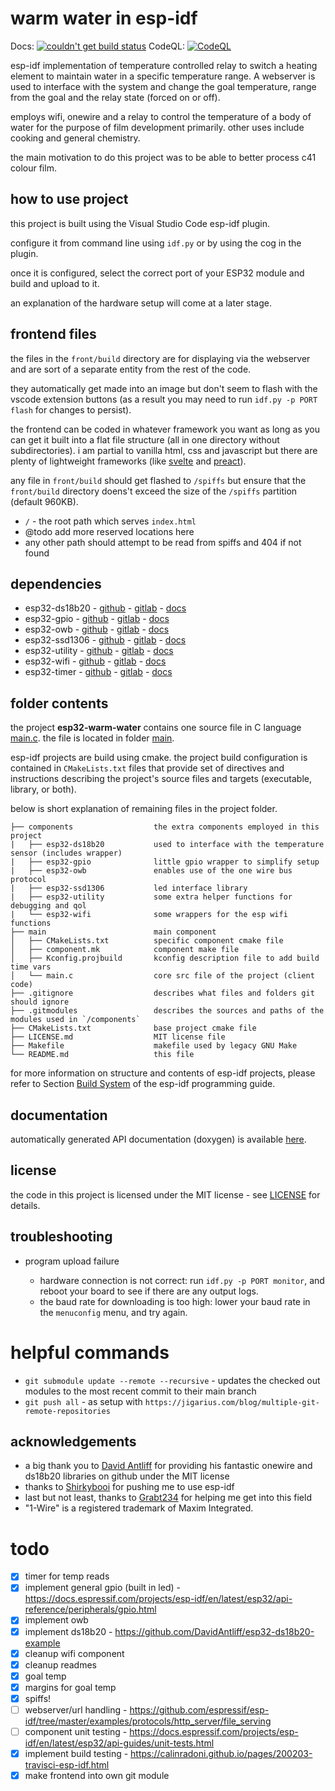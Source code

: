# warm water in esp-idf
Docs: [![couldn't get build status](https://api.travis-ci.com/wolffshots/esp32-warm-water.svg?branch=main "Current doc build status")](https://wolffshots.github.io/esp32-warm-water/index.html)
CodeQL: [![CodeQL](https://github.com/wolffshots/esp32-warm-water/actions/workflows/codeql-analysis.yml/badge.svg)](https://github.com/wolffshots/esp32-warm-water/actions/workflows/codeql-analysis.yml)

esp-idf implementation of temperature controlled relay to switch a heating element to maintain water in a specific temperature range.
A webserver is used to interface with the system and change the goal temperature, range from the goal and the relay state (forced on or off).

employs wifi, onewire and a relay to control the temperature of a body of water for the purpose of film development primarily. other uses include cooking and general chemistry.

the main motivation to do this project was to be able to better process c41 colour film.

## how to use project

this project is built using the Visual Studio Code esp-idf plugin.

configure it from command line using `idf.py` or by using the cog in the plugin.

once it is configured, select the correct port of your ESP32 module and build and upload to it.

an explanation of the hardware setup will come at a later stage.

## frontend files

the files in the `front/build` directory are for displaying via the webserver and are sort of a separate entity from the rest of the code. 

they automatically get made into an image but don't seem to flash with the vscode extension buttons (as a result you may need to run `idf.py -p PORT flash` for changes to persist).

the frontend can be coded in whatever framework you want as long as you can get it built into a flat file structure (all in one directory without subdirectories). i am partial to vanilla html, css and javascript but there are plenty of lightweight frameworks (like [svelte](https://svelte.dev/) and [preact](https://preactjs.com/)).

any file in `front/build` should get flashed to `/spiffs` but ensure that the `front/build` directory doens't exceed the size of the `/spiffs` partition (default 960KB).

- `/` - the root path which serves `index.html`
- @todo add more reserved locations here
- any other path should attempt to be read from spiffs and 404 if not found

## dependencies

- esp32-ds18b20 - [github](https://github.com/wolffshots/esp32-ds18b20) - [gitlab](https://gitlab.com/wolffshots/esp32-ds18b20) - [docs](https://wolffshots.github.io/esp32-ds18b20/index.html)
- esp32-gpio - [github](https://github.com/wolffshots/esp32-gpio) - [gitlab](https://gitlab.com/wolffshots/esp32-gpio) - [docs](https://wolffshots.github.io/esp32-gpio/index.html)
- esp32-owb - [github](https://github.com/wolffshots/esp32-owb) - [gitlab](https://gitlab.com/wolffshots/esp32-owb) - [docs](https://wolffshots.github.io/esp32-owb/index.html)
- esp32-ssd1306 - [github](https://github.com/wolffshots/esp32-ssd1306) - [gitlab](https://gitlab.com/wolffshots/esp32-ssd1306) - [docs](https://wolffshots.github.io/esp32-ssd1306/index.html)
- esp32-utility - [github](https://github.com/wolffshots/esp32-utility) - [gitlab](https://gitlab.com/wolffshots/esp32-utility) - [docs](https://wolffshots.github.io/esp32-utility/index.html)
- esp32-wifi - [github](https://github.com/wolffshots/esp32-wifi) - [gitlab](https://gitlab.com/wolffshots/esp32-wifi) - [docs](https://wolffshots.github.io/esp32-wifi/index.html)
- esp32-timer - [github](https://github.com/wolffshots/esp32-timer) - [gitlab](https://gitlab.com/wolffshots/esp32-timer) - [docs](https://wolffshots.github.io/esp32-timer/index.html)

## folder contents

the project **esp32-warm-water** contains one source file in C language [main.c](main/main.c). the file is located in folder [main](main).

esp-idf projects are build using cmake. the project build configuration is contained in `CMakeLists.txt` files that provide set of directives and instructions describing the project's source files and targets (executable, library, or both).

below is short explanation of remaining files in the project folder.

```
├── components                  the extra components employed in this project
|   ├── esp32-ds18b20           used to interface with the temperature sensor (includes wrapper)
|   ├── esp32-gpio              little gpio wrapper to simplify setup
|   ├── esp32-owb               enables use of the one wire bus protocol
|   ├── esp32-ssd1306           led interface library
|   ├── esp32-utility           some extra helper functions for debugging and qol
|   └── esp32-wifi              some wrappers for the esp wifi functions
├── main                        main component
│   ├── CMakeLists.txt          specific component cmake file
│   ├── component.mk            component make file
│   ├── Kconfig.projbuild       kconfig description file to add build time vars
│   └── main.c                  core src file of the project (client code)
├── .gitignore                  describes what files and folders git should ignore
├── .gitmodules                 describes the sources and paths of the modules used in `/components`
├── CMakeLists.txt              base project cmake file
├── LICENSE.md                  MIT license file
├── Makefile                    makefile used by legacy GNU Make
└── README.md                   this file
```

for more information on structure and contents of esp-idf projects, please refer to Section [Build System](https://docs.espressif.com/projects/esp-idf/en/latest/esp32/api-guides/build-system.html) of the esp-idf programming guide.


## documentation

automatically generated API documentation (doxygen) is available [here](https://wolffshots.github.io/esp32-warm-water/index.html).

## license

the code in this project is licensed under the MIT license - see [LICENSE](LICENSE.md) for details.

## troubleshooting

- program upload failure

  - hardware connection is not correct: run `idf.py -p PORT monitor`, and reboot your board to see if there are any output logs.
  - the baud rate for downloading is too high: lower your baud rate in the `menuconfig` menu, and try again.

# helpful commands

- `git submodule update --remote --recursive` - updates the checked out modules to the most recent commit to their main branch
- `git push all` - as setup with `https://jigarius.com/blog/multiple-git-remote-repositories`

## acknowledgements

- a big thank you to [David Antliff](https://github.com/DavidAntliff/) for providing his fantastic onewire and ds18b20 libraries on github under the MIT license
- thanks to [Shirkybooi](https://github.com/ShirkyBooi) for pushing me to use esp-idf
- last but not least, thanks to [Grabt234](https://github.com/grabt234) for helping me get into this field
- "1-Wire" is a registered trademark of Maxim Integrated.

# todo

- [x] timer for temp reads
- [x] implement general gpio (built in led) - https://docs.espressif.com/projects/esp-idf/en/latest/esp32/api-reference/peripherals/gpio.html
- [x] implement owb
- [x] implement ds18b20 - https://github.com/DavidAntliff/esp32-ds18b20-example
- [x] cleanup wifi component
- [x] cleanup readmes
- [x] goal temp
- [x] margins for goal temp
- [x] spiffs!
- [ ] webserver/url handling - https://github.com/espressif/esp-idf/tree/master/examples/protocols/http_server/file_serving
- [ ] component unit testing - https://docs.espressif.com/projects/esp-idf/en/latest/esp32/api-guides/unit-tests.html
- [x] implement build testing - https://calinradoni.github.io/pages/200203-travisci-esp-idf.html
- [x] make frontend into own git module
